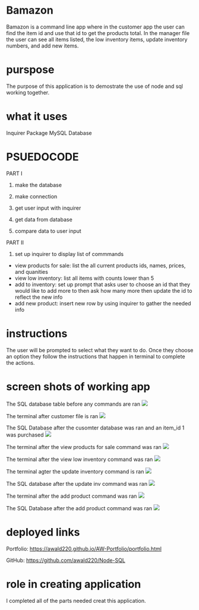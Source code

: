 # Bamazon
Bamazon is a command line app where in the customer app the user can find the item id and use that id to get the products total. In the manager file the user can see all items listed, the low inventory items, update inventory numbers, and add new items.

# purspose
The purpose of this application is to demostrate the use of node and sql working together.

# what it uses
Inquirer Package
MySQL Database

# PSUEDOCODE
PART I

1. make the database

2. make connection

3. get user input with inquirer

4. get data from database

5. compare data to user input 

PART II

1. set up inquirer to display list of commmands

- view products for sale: list the all current products ids, names, prices, and quanities
- view low inventory: list all items with counts lower than 5
- add to inventory: set up prompt that asks user to choose an id that they would like to add more to then ask how many more then update the id to reflect the new info
- add new product: insert new row by using inquirer to gather the needed info


# instructions 
The user will be prompted to select what they want to do. Once they choose an option they follow the instructions that happen in terminal to complete the actions.

# screen shots of working app
The SQL database table before any commands are ran
![](images/sql-before.png)


The terminal after customer file is ran
![](images/runCustomerJs.png)


The SQL Database after the cusomter database was ran and an item_id 1 was purchased
![](images/sqlUpdatedQuantity.png)


The terminal after the view products for sale command was ran
![](images/listItemsManager.png)


The terminal after the view low inventory command was ran
![](images/viewlowinventoryManager.png)


The terminal agter the update inventory command is ran
![](images/updateinvManager.png)


The SQL database after the update inv command was ran
![](images/sqlafterinvupdate.png)


The terminal after the add product command was ran
![](images/addproductManager.png)


The SQL Database after the add product command was ran
![](images/sqlafteradd.png)


# deployed links
Portfolio: https://awald220.github.io/AW-Portfolio/portfolio.html

GitHub: https://github.com/awald220/Node-SQL


# role in creating application 
I completed all of the parts needed creat this application.
